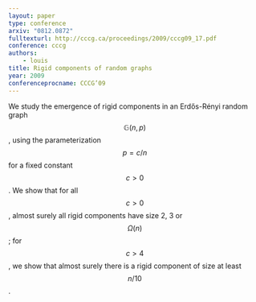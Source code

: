 ```yaml
---
layout: paper
type: conference
arxiv: "0812.0872"
fulltexturl: http://cccg.ca/proceedings/2009/cccg09_17.pdf
conference: cccg
authors:
    - louis
title: Rigid components of random graphs
year: 2009
conferenceprocname: CCCG’09
---
```


We study the emergence of rigid components in an Erdős-Rényi random graph
$$\mathbb{G}(n,p)$$, using the parameterization $$p = c/n$$ for a fixed constant $$c >
0$$. We show that for all $$c > 0$$, almost surely all rigid components have size 2, 3 or
$$\Omega(n)$$; for $$c > 4$$, we show that almost surely there is a rigid component of size
at least $$n/10$$.
